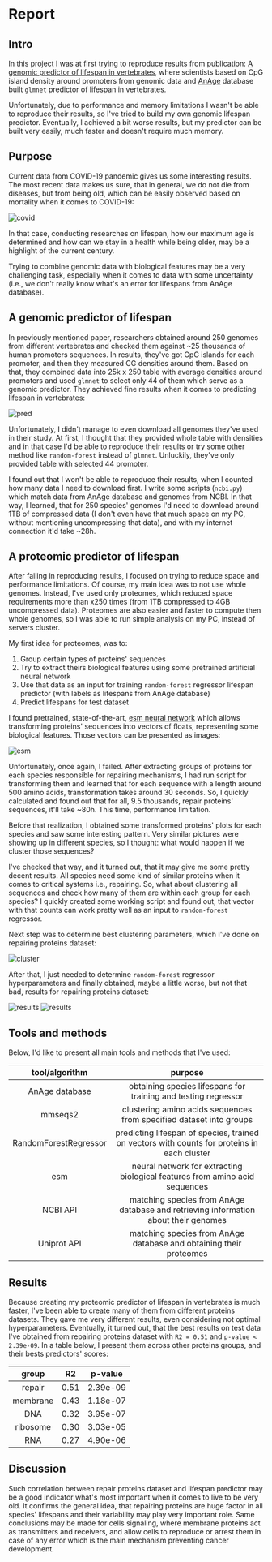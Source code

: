 # Report

## Intro

In this project I was at first trying to reproduce results from
publication: [A genomic predictor of lifespan in vertebrates](https://www.nature.com/articles/s41598-019-54447-w), where
scientists based on CpG island density around promoters from genomic data
and [AnAge](https://genomics.senescence.info/species/index.html) database built `glmnet` predictor of lifespan in
vertebrates.

Unfortunately, due to performance and memory limitations I wasn't be able to reproduce their results, so I've tried to
build my own genomic lifespan predictor. Eventually, I achieved a bit worse results, but my predictor can be built very
easily, much faster and doesn't require much memory.

## Purpose

Current data from COVID-19 pandemic gives us some interesting results. The most recent data makes us sure, that in
general, we do not die from diseases, but from being old, which can be easily observed based on mortality when it comes
to COVID-19:

![covid](imgs/covid.png)

In that case, conducting researches on lifespan, how our maximum age is determined and how can we stay in a health while
being older, may be a highlight of the current century.

Trying to combine genomic data with biological features may be a very challenging task, especially when it comes to data
with some uncertainty (i.e., we don't really know what's an error for lifespans from AnAge database).

## A genomic predictor of lifespan

In previously mentioned paper, researchers obtained around 250 genomes from different vertebrates and checked them
against ~25 thousands of human promoters sequences. In results, they've got CpG islands for each promoter, and then they
measured CG densities around them. Based on that, they combined data into 25k x 250 table with average densities around
promoters and used `glmnet` to select only 44 of them which serve as a genomic predictor. They achieved fine results
when it comes to predicting lifespan in vertebrates:

![pred](imgs/pred.png)

Unfortunately, I didn't manage to even download all genomes they've used in their study. At first, I thought that they
provided whole table with densities and in that case I'd be able to reproduce their results or try some other method
like `random-forest` instead of `glmnet`. Unluckily, they've only provided table with selected 44 promoter.

I found out that I won't be able to reproduce their results, when I counted how many data I need to download first. I
write some scripts (`ncbi.py`) which match data from AnAge database and genomes from NCBI. In that way, I learned, that
for 250 species' genomes I'd need to download around 1TB of compressed data (I don't even have that much space on my PC,
without mentioning uncompressing that data), and with my internet connection it'd take ~28h.

## A proteomic predictor of lifespan

After failing in reproducing results, I focused on trying to reduce space and performance limitations. Of course, my
main idea was to not use whole genomes. Instead, I've used only proteomes, which reduced space requirements more than
x250 times (from 1TB compressed to 4GB uncompressed data). Proteomes are also easier and faster to compute then whole
genomes, so I was able to run simple analysis on my PC, instead of servers cluster.

My first idea for proteomes, was to:

1. Group certain types of proteins' sequences
2. Try to extract theirs biological features using some pretrained artificial neural network
3. Use that data as an input for training `random-forest` regressor lifespan predictor (with labels as lifespans from
   AnAge database)
4. Predict lifespans for test dataset

I found pretrained, state-of-the-art, [esm neural network](https://github.com/facebookresearch/esm) which allows
transforming proteins' sequences into vectors of floats, representing some biological features. Those vectors can be
presented as images:

![esm](imgs/esm.png)

Unfortunately, once again, I failed. After extracting groups of proteins for each species responsible for repairing
mechanisms, I had run script for transforming them and learned that for each sequence with a length around 500 amino
acids, transformation takes around 30 seconds. So, I quickly calculated and found out that for all, 9.5 thousands,
repair proteins' sequences, it'll take ~80h. This time, performance limitation.

Before that realization, I obtained some transformed proteins' plots for each species and saw some interesting pattern.
Very similar pictures were showing up in different species, so I thought: what would happen if we cluster those
sequences?

I've checked that way, and it turned out, that it may give me some pretty decent results. All species need some kind of
similar proteins when it comes to critical systems i.e., repairing. So, what about clustering all sequences and check
how many of them are within each group for each species? I quickly created some working script and found out, that
vector with that counts can work pretty well as an input to `random-forest` regressor.

Next step was to determine best clustering parameters, which I've done on repairing proteins dataset:

![cluster](imgs/cluster.png)

After that, I just needed to determine `random-forest` regressor hyperparameters and finally obtained, maybe a little
worse, but not that bad, results for repairing proteins dataset:

![results](imgs/train_10_7.png)
![results](imgs/test_10_7.png)

## Tools and methods

Below, I'd like to present all main tools and methods that I've used:

|tool/algorithm|purpose|
|:---:|:---:|
|AnAge database|obtaining species lifespans for training and testing regressor|
|mmseqs2|clustering amino acids sequences from specified dataset into groups|
|RandomForestRegressor|predicting lifespan of species, trained on vectors with counts for proteins in each cluster|
|esm|neural network for extracting biological features from amino acid sequences|
|NCBI API|matching species from AnAge database and retrieving information about their genomes|
|Uniprot API|matching species from AnAge database and obtaining their proteomes|

## Results

Because creating my proteomic predictor of lifespan in vertebrates is much faster, I've been able to create many of them
from different proteins datasets. They gave me very different results, even considering not optimal hyperparameters.
Eventually, it turned out, that the best results on test data I've obtained from repairing proteins dataset
with `R2 = 0.51` and `p-value < 2.39e-09`. In a table below, I present them across other proteins groups, and their
bests predictors' scores:

|group|R2|p-value|
|:---:|:---:|:---:|
|repair|0.51|2.39e-09|
|membrane|0.43|1.18e-07|
|DNA|0.32|3.95e-07|
|ribosome|0.30|3.03e-05|
|RNA|0.27|4.90e-06|

## Discussion

Such correlation between repair proteins dataset and lifespan predictor may be a good indicator what's most important
when it comes to live to be very old. It confirms the general idea, that repairing proteins are huge factor in all
species' lifespans and their variability may play very important role. Same conclusions may be made for cells signaling,
where membrane proteins act as transmitters and receivers, and allow cells to reproduce or arrest them in case of any
error which is the main mechanism preventing cancer development.